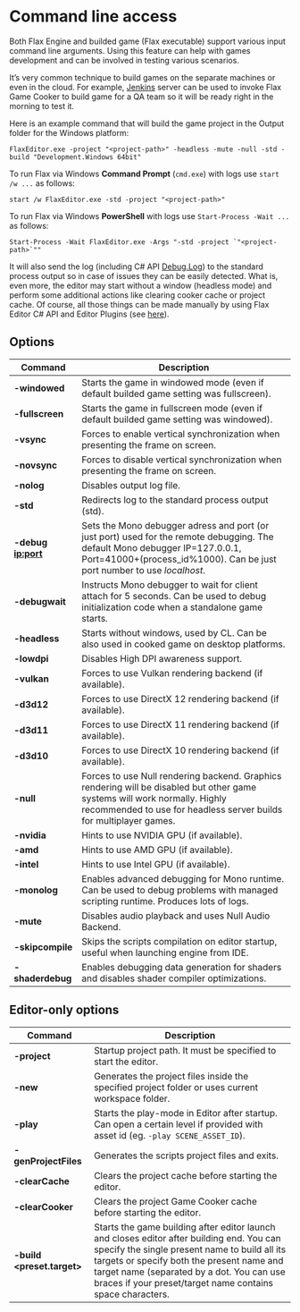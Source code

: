 # Command line access

Both Flax Engine and builded game (Flax executable) support various input command line arguments.
Using this feature can help with games development and can be involved in testing various scenarios.

It’s very common technique to build games on the separate machines or even in the cloud. For example, [Jenkins](https://jenkins-ci.org/) server can be used to invoke Flax Game Cooker to build game for a QA team so it will be ready right in the morning to test it.

Here is an example command that will build the game project in the Output folder for the Windows platform:

```
FlaxEditor.exe -project "<project-path>" -headless -mute -null -std -build "Development.Windows 64bit"
```

To run Flax via Windows **Command Prompt** (`cmd.exe`) with logs use `start /w ...` as follows:

```
start /w FlaxEditor.exe -std -project "<project-path>"
```

To run Flax via Windows **PowerShell** with logs use `Start-Process -Wait ...` as follows:

```
Start-Process -Wait FlaxEditor.exe -Args "-std -project `"<project-path>`""
```

It will also send the log (including C# API [Debug.Log](https://docs.flaxengine.com/api/FlaxEngine.Debug.html#FlaxEngine_Debug_Log_System_Object_)) to the standard process output so in case of issues they can be easily detected. What is, even more, the editor may start without a window (headless mode) and perform some additional actions like clearing cooker cache or project cache.
Of course, all those things can be made manually by using Flax Editor C# API and Editor Plugins (see [here](https://docs.flaxengine.com/api/FlaxEditor.GameCooker.html)).

## Options

| Command | Description |
|--------|--------|
| **-windowed** | Starts the game in windowed mode (even if default builded game setting was fullscreen). |
| **-fullscreen** | Starts the game in fullscreen mode (even if default builded game setting was windowed). |
| **-vsync** | Forces to enable vertical synchronization when presenting the frame on screen. |
| **-novsync** | Forces to disable vertical synchronization when presenting the frame on screen. |
| **-nolog** | Disables output log file. |
| **-std** | Redirects log to the standard process output (std). |
| **-debug <ip:port>** | Sets the Mono debugger adress and port (or just port) used for the remote debugging. The default Mono debugger IP=127.0.0.1, Port=41000+(process_id%1000). Can be just port number to use *localhost*. |
| **-debugwait** | Instructs Mono debugger to wait for client attach for 5 seconds. Can be used to debug initialization code when a standalone game starts. |
| **-headless** | Starts without windows, used by CL. Can be also used in cooked game on desktop platforms. |
| **-lowdpi** | Disables High DPI awareness support. |
| **-vulkan** | Forces to use Vulkan rendering backend (if available). |
| **-d3d12** | Forces to use DirectX 12 rendering backend (if available). |
| **-d3d11** | Forces to use DirectX 11 rendering backend (if available). |
| **-d3d10** | Forces to use DirectX 10 rendering backend (if available). |
| **-null** | Forces to use Null rendering backend. Graphics rendering will be disabled but other game systems will work normally. Highly recommended to use for headless server builds for multiplayer games. |
| **-nvidia** | Hints to use NVIDIA GPU (if available). |
| **-amd** | Hints to use AMD GPU (if available). |
| **-intel** | Hints to use Intel GPU (if available). |
| **-monolog** | Enables advanced debugging for Mono runtime. Can be used to debug problems with managed scripting runtime. Produces lots of logs. |
| **-mute** | Disables audio playback and uses Null Audio Backend. |
| **-skipcompile** | Skips the scripts compilation on editor startup, useful when launching engine from IDE. |
| **-shaderdebug** | Enables debugging data generation for shaders and disables shader compiler optimizations. |

## Editor-only options

| Command | Description |
|--------|--------|
| **-project <path>** | Startup project path. It must be specified to start the editor. |
| **-new** | Generates the project files inside the specified project folder or uses current workspace folder. |
| **-play** | Starts the play-mode in Editor after startup. Can open a certain level if provided with asset id (eg. `-play SCENE_ASSET_ID`). |
| **-genProjectFiles** | Generates the scripts project files and exits. |
| **-clearCache** | Clears the project cache before starting the editor. |
| **-clearCooker** | Clears the project Game Cooker cache before starting the editor. |
| **-build <preset.target>** | Starts the game building after editor launch and closes editor after building end. You can specify the single present name to build all its targets or specify both the present name and target name (separated by a dot. You can use braces if your preset/target name contains space characters. |

